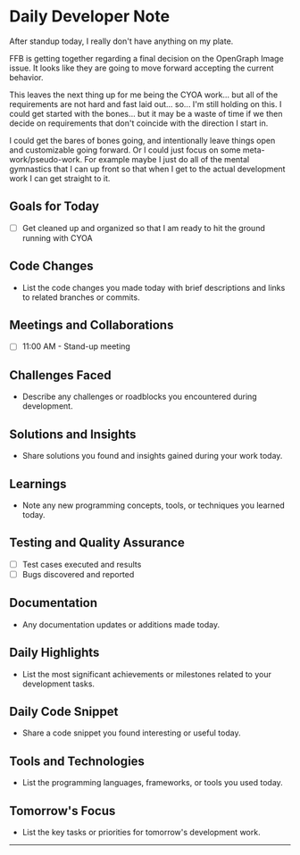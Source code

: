 # Daily Developer Note
After standup today, I really don't have anything on my plate. 

FFB is getting together regarding a final decision on the OpenGraph Image issue. It looks like they are going to move forward accepting the current behavior.

This leaves the next thing up for me being the CYOA work... but all of the requirements are not hard and fast laid out... so... I'm still holding on this. I could get started with the bones... but it may be a waste of time if we then decide on requirements that don't coincide with the direction I start in.

I could get the bares of bones going, and intentionally leave things open and customizable going forward. Or I could just focus on some meta-work/pseudo-work. For example maybe I just do all of the mental gymnastics that I can up front so that when I get to the actual development work I can get straight to it.
## Goals for Today
- [ ] Get cleaned up and organized so that I am ready to hit the ground running with CYOA

## Code Changes
- List the code changes you made today with brief descriptions and links to related branches or commits.

## Meetings and Collaborations
- [ ] 11:00 AM - Stand-up meeting

## Challenges Faced
- Describe any challenges or roadblocks you encountered during development.

## Solutions and Insights
- Share solutions you found and insights gained during your work today.

## Learnings
- Note any new programming concepts, tools, or techniques you learned today.

## Testing and Quality Assurance
- [ ] Test cases executed and results
- [ ] Bugs discovered and reported

## Documentation
- Any documentation updates or additions made today.

## Daily Highlights
- List the most significant achievements or milestones related to your development tasks.

## Daily Code Snippet
- Share a code snippet you found interesting or useful today.

## Tools and Technologies
- List the programming languages, frameworks, or tools you used today.

## Tomorrow's Focus
- List the key tasks or priorities for tomorrow's development work.

---

